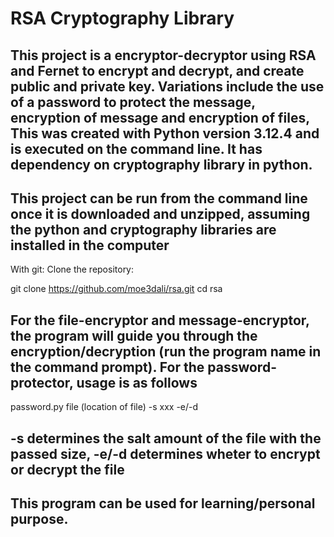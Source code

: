 # RSA Cryptography Library
## This project is a encryptor-decryptor using RSA and Fernet to encrypt and decrypt, and create public and private key. Variations include the use of a password to protect the message, encryption of message and encryption of files, This was created with Python version 3.12.4 and is executed on the command line. It has dependency on cryptography library in python.
## This project can be run from the command line once it is downloaded and unzipped, assuming the python and cryptography libraries are installed in the computer
With git:
Clone the repository:

git clone https://github.com/moe3dali/rsa.git
cd rsa

## For the file-encryptor and message-encryptor, the program will guide you through the encryption/decryption (run the program name in the command prompt). For the password-protector, usage is as follows
password.py file (location of file) -s xxx -e/-d
## -s determines the salt amount of the file with the passed size, -e/-d determines wheter to encrypt or decrypt the file
## This program can be used for learning/personal purpose.
